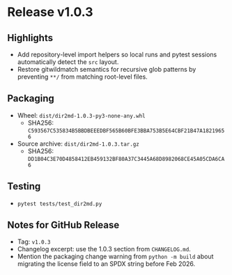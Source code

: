 # Release v1.0.3

## Highlights
- Add repository-level import helpers so local runs and pytest sessions automatically detect the `src` layout.
- Restore gitwildmatch semantics for recursive glob patterns by preventing `**/` from matching root-level files.

## Packaging
- Wheel: `dist/dir2md-1.0.3-py3-none-any.whl`
  - SHA256: `C593567C535834B5BBDBEEEDBF565B60BFE3BBA753B5E64CBF21B47A18219656`
- Source archive: `dist/dir2md-1.0.3.tar.gz`
  - SHA256: `DD1B04C3E70D4858412EB459132BF80A37C3445A68D8982068CE45A05CDA6CA6`

## Testing
- `pytest tests/test_dir2md.py`

## Notes for GitHub Release
- Tag: `v1.0.3`
- Changelog excerpt: use the 1.0.3 section from `CHANGELOG.md`.
- Mention the packaging change warning from `python -m build` about migrating the license field to an SPDX string before Feb 2026.
